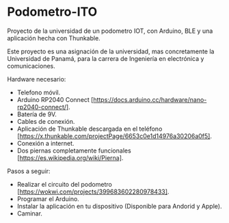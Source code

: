 # Podometro-ITO
Proyecto de la universidad de un podometro IOT, con Arduino, BLE y una aplicación hecha con Thunkable.

Este proyecto es una asignación de la universidad, mas concretamente la Universidad de Panamá, para la carrera de Ingeniería en electrónica y comunicaciones.

Hardware necesario:
  - Telefono móvil.
  - Arduino RP2040 Connect [https://docs.arduino.cc/hardware/nano-rp2040-connect/]. 
  - Batería de 9V.
  - Cables de conexión.
  - Aplicación de Thunkable descargada en el teléfono [https://x.thunkable.com/projectPage/6653c0e1d14976a30206a0f5].
  - Conexión a internet.
  - Dos piernas completamente funcionales [https://es.wikipedia.org/wiki/Pierna]. 

Pasos a seguir:
  - Realizar el circuito del podometro [https://wokwi.com/projects/399683602280978433].
  - Programar el Arduino.
  - Instalar la aplicación en tu dispositivo (Disponible para Andorid y Apple).
  - Caminar.
